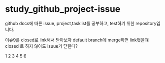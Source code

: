 # study_github_project-issue

github docs에 따른 issue, project,tasklist를 공부하고, test하기 위한 repository입니다.

이슈9를 closed로 link해서 닫아보자
default branch에 merge하면 link햇을떄 closed 로 하지 않아도 isuue가 닫힌다?

1
2
3
4
5
6
